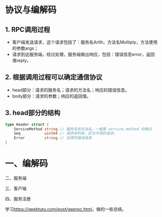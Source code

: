 # 协议与编解码

## 1. RPC调用过程

* 客户端发送请求，这个请求包括了：服务名Arith，方法名Multiply，方法使用的参数args；
* 请求到达服务端，经过处理，服务端做出响应，包括：错误信息error，返回值reply。

## 2. 根据调用过程可以确定通信协议

* head部分：请求的服务名；请求的方法名；响应的错误信息。
* body部分：请求的参数；响应的返回值。

## 3. head部分的结构

```go
type Header struct {
	ServiceMethod string // 服务名和方法名，一般是 service.method 的格式
	Seq           uint64 // 请求序列号，区分不同的请求。
	Error         string // 反馈的错误信息
}
```
# 一、编解码

二、服务端

三、客户端

四、服务注册

学习<https://geektutu.com/post/geerpc.html>，做的一些总结。
